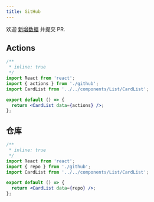 ```yaml
---
title: GitHub
---
```


<Alert type="info">
  欢迎 <a href="https://github.com/youngjuning/youngjuning.github.io/edit/main/docs//awesome/github.js">新增数据</a> 并提交 PR.
</Alert>

## Actions

```jsx
/**
 * inline: true
 */
import React from 'react';
import { actions } from './github';
import CardList from '../../components/List/CardList';

export default () => {
  return <CardList data={actions} />;
};
```

## 仓库

```jsx
/**
 * inline: true
 */
import React from 'react';
import { repo } from './github';
import CardList from '../../components/List/CardList';

export default () => {
  return <CardList data={repo} />;
};
```
